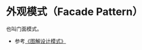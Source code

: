 # 外观模式（Facade Pattern）

也叫门面模式。

* 参考[《图解设计模式》](https://design-patterns.readthedocs.io/zh_CN/latest/structural_patterns/facade.html)
